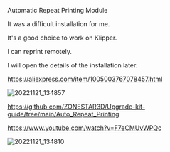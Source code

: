 Automatic Repeat Printing Module

It was a difficult installation for me.

It's a good choice to work on Klipper.

I can reprint remotely.

I will open the details of the installation later.



https://aliexpress.com/item/1005003767078457.html

![20221121_134857](https://user-images.githubusercontent.com/102475504/202967928-c03b1839-6fa1-46c4-85f3-c74b036a0252.jpg)

https://github.com/ZONESTAR3D/Upgrade-kit-guide/tree/main/Auto_Repeat_Printing

https://www.youtube.com/watch?v=F7eCMUvWPQc

![20221121_134810](https://user-images.githubusercontent.com/102475504/202967860-8c91b3e5-e395-471d-b671-673240eb731b.jpg)
